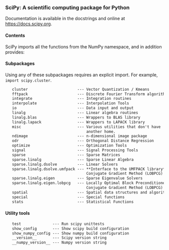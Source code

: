 ### SciPy: A scientific computing package for Python

Documentation is available in the docstrings and
online at https://docs.scipy.org.

#### Contents
SciPy imports all the functions from the NumPy namespace, and in
addition provides:

#### Subpackages
Using any of these subpackages requires an explicit import.  For example,
`import scipy.cluster`.
```html
   cluster                      --- Vector Quantization / Kmeans  
   fftpack                      --- Discrete Fourier Transform algorithms  
   integrate                    --- Integration routines  
   interpolate                  --- Interpolation Tools  
   io                           --- Data input and output  
   linalg                       --- Linear algebra routines  
   linalg.blas                  --- Wrappers to BLAS library  
   linalg.lapack                --- Wrappers to LAPACK library  
   misc                         --- Various utilities that don't have  
                                    another home.  
   ndimage                      --- n-dimensional image package  
   odr                          --- Orthogonal Distance Regression  
   optimize                     --- Optimization Tools  
   signal                       --- Signal Processing Tools  
   sparse                       --- Sparse Matrices  
   sparse.linalg                --- Sparse Linear Algebra  
   sparse.linalg.dsolve         --- Linear Solvers  
   sparse.linalg.dsolve.umfpack --- **Interface to the UMFPACK library**  
                                    Conjugate Gradient Method (LOBPCG)  
   sparse.linalg.eigen          --- Sparse Eigenvalue Solvers  
   sparse.linalg.eigen.lobpcg   --- Locally Optimal Block Preconditioned  
                                    Conjugate Gradient Method (LOBPCG)  
   spatial                      --- Spatial data structures and algorithms  
   special                      --- Special functions  
   stats                        --- Statistical Functions  

```
#### Utility tools
```html
   test              --- Run scipy unittests  
   show_config       --- Show scipy build configuration  
   show_numpy_config --- Show numpy build configuration  
   __version__       --- Scipy version string  
   __numpy_version__ --- Numpy version string  
```